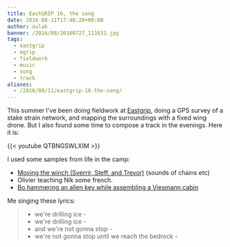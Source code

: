 ```yaml
---
title: EastGRIP 16, the song
date: 2016-08-11T17:46:20+00:00
author: aslak
banner: /2016/08/20160727_111631.jpg
tags:
  - eastgrip
  - egrip
  - fieldwork
  - music
  - song
  - track
aliases:
  - /2016/08/11/eastgrip-16-the-song/
---
```

This summer I've been doing fieldwork at [Eastgrip](http://eastgrip.org/), doing a GPS survey of a stake strain network, and mapping the surroundings with a fixed wing drone. But I also found some time to compose a track in the evenings. Here it is:
<!--more-->
{{< youtube QTBNGSWLXIM >}}

I used some samples from life in the camp:

* [Moving the winch (Sverrir, Steff, and Trevor)](http://eastgrip.org/field-diaries-folder/uk-diaries-2016/2016-08-02/) (sounds of chains etc)
* Olivier teaching Nik some french.
* [Bo hammering an allen key while assembling a Viesmann cabin](http://eastgrip.org/field-diaries-folder/uk-diaries-2016/2016-08-04/)

Me singing these lyrics:

> - we're drilling ice -
> - we're drilling ice -
> - and we're not gonna stop -
> - we're not gonna stop until we reach the bedrock -

